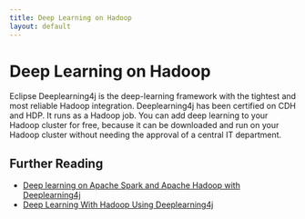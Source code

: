 ```yaml
---
title: Deep Learning on Hadoop
layout: default
---
```


# Deep Learning on Hadoop

Eclipse Deeplearning4j is the deep-learning framework with the tightest and most reliable Hadoop integration. Deeplearning4j has been certified on CDH and HDP. It runs as a Hadoop job. You can add deep learning to your Hadoop cluster for free, because it can be downloaded and run on your Hadoop cluster without needing the approval of a central IT department. 

## Further Reading

* [Deep learning on Apache Spark and Apache Hadoop with Deeplearning4j](https://blog.cloudera.com/blog/2017/06/deep-learning-on-apache-spark-and-hadoop-with-deeplearning4j/)
* [Deep Learning With Hadoop Using Deeplearning4j](https://www.amazon.com/Deep-Learning-Hadoop-Dipayan-Dev/dp/1787124762)
